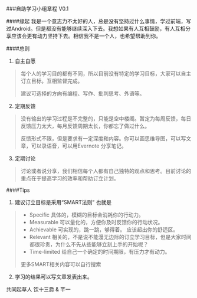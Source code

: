 ###自助学习小组章程 V0.1

####缘起
我是一个意志力不太好的人，总是没有坚持过什么事情，学过前端，写过Android。但是都没有能够继续深入下去。我想如果有人互相鼓励，有人互相分享应该会更有动力坚持下去。相信我不是一个人，也希望帮助到你。

####总则
1. 自主自愿
> 每个人的学习目的都有不同，所以目前没有特定的学习目标，大家可以自主订立目标。互相监督完成。
> 
> 建议可选择的方向有编程、写作、批判思考、外语等。

2. 定期反馈
> 没有输出的学习过程是不完整的，只能是空中楼阁。暂定为每周反馈，每日反馈压力太大，每月反馈周期太长，你都忘了做过什么。
> 
> 反馈形式不限，但是要求有一定深度和内容。你可以画思维导图，可以写文章，可以录语音，可以用Evernote 分享笔记。

3. 定期讨论
> 讨论或者说分享，我们相信每个人都有自己独特的观点和思考。目前讨论的重点在于提高学习的效率和帮助订立计划。

####Tips
1. 建议订立目标是采用“SMART法则” 也就是
>+ Specific 具体的，模糊的目标会消耗你的行动力。
>+ Measurable 可以量化的，方便你及时反馈你的行动状况。
>+ Achievable 可实现的，跳一跳，够得着。 应该超出你的舒适区。
>+ Relevant 相关的，不是说不能漫无边际的订立学习目标，但是大家时间都很珍贵，为什么不先从些能够立刻上手的开始呢？
>+ Time-limited 给自己一个确定的时间期限，有压力才有动力。
>
>更多SMART相关内容可以自行搜索

2. 学习的结果可以写文章发表出来。



共同起草人
饮十三爵 & 芊一